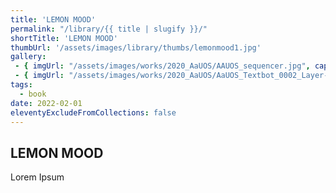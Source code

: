 ```yaml
---
title: 'LEMON MOOD'
permalink: "/library/{{ title | slugify }}/"
shortTitle: 'LEMON MOOD'
thumbUrl: '/assets/images/library/thumbs/lemonmood1.jpg'
gallery:
 - { imgUrl: "/assets/images/works/2020_AaUOS/AAUOS_sequencer.jpg", caption: "" }
 - { imgUrl: "/assets/images/works/2020_AaUOS/AaUOS_Textbot_0002_Layer-20.jpg", caption: "" }
tags:
  - book
date: 2022-02-01
eleventyExcludeFromCollections: false
---
```



<div class="Grid Grid--gutters Grid--full large-Grid--fit">
  <div class="Grid-cell">
    <div class='headerGroup'>
      <h2>LEMON MOOD</h2>
      <p>Lorem Ipsum</p>
    </div>
  </div>
</div>